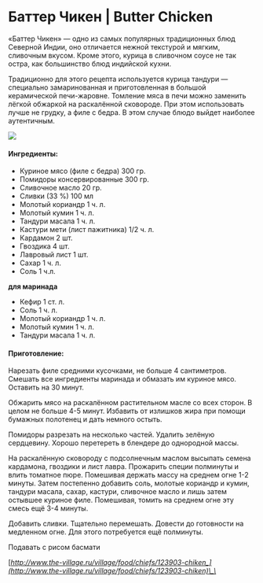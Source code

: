 # Баттер Чикен \| Butter Chicken

«Баттер Чикен» — одно из самых популярных традиционных блюд Северной Индии, оно отличается нежной текстурой и мягким, сливочным вкусом. Кроме этого, курица в сливочном соусе не так остра, как большинство блюд индийской кухни.

Традиционно для этого рецепта используется курица тандури — специально замаринованная и приготовленная в большой керамической печи-жаровне. Томление мяса в печи можно заменить лёгкой обжаркой на раскалённой сковороде. При этом использовать лучше не грудку, а филе с бедра. В этом случае блюдо выйдет наиболее аутентичным.

![](https://s-media-cache-ak0.pinimg.com/564x/ce/55/ab/ce55abec946850ad83b276bbe05f30fb.jpg)

#### Ингредиенты:

* Куриное мясо \(филе с бедра\) 300 гр.
* Помидоры консервированные 300 гр. 
* Сливочное масло 20 гр.
* Сливки \(33 %\) 100 мл
* Молотый кориандр 1 ч. л.
* Молотый кумин 1 ч. л.
* Тандури масала 1 ч. л.
* Кастури мети \(лист пажитника\) 1/2 ч. л. 
* Кардамон 2 шт.
* Гвоздика 4 шт.
* Лавровый лист 1 шт.
* Сахар 1 ч. л.
* Соль 1 ч.л.

**для маринада**

* Кефир 1 ст. л. 
* Соль 1 ч. л.
* Молотый кориандр 1 ч. л. 
* Молотый кумин 1 ч. л.
* Тандури масала 1 ч. л.

#### Приготовление:

Нарезать филе средними кусочками, не больше 4 сантиметров. Смешать все ингредиенты маринада и обмазать им куриное мясо. Оставить на 30 минут.

Обжарить мясо на раскалённом растительном масле со всех сторон. В целом не больше 4-5 минут. Избавить от излишков жира при помощи бумажных полотенец и дать немного остыть.

Помидоры разрезать на несколько частей. Удалить зелёную сердцевину. Хорошо перетереть в блендере до однородной массы.

На раскалённую сковороду с подсолнечным маслом высыпать семена кардамона, гвоздики и лист лавра. Прожарить специи полминуты и влить томатное пюре. Помешивая держать массу на среднем огне 1-2 минуты. Затем постепенно добавить соль, молотые кориандр и кумин, тандури масала, сахар, кастури, сливочное масло и лишь затем остывшее куриное филе. Помешивая, томить на среднем огне эту смесь ещё 3-4 минуты.

Добавить сливки. Тщательно перемешать. Довести до готовности на медленном огне. Для этого потребуется ещё полминуты.

Подавать с рисом басмати

[_http://www.the-village.ru/village/food/chiefs/123903-chiken_](http://www.the-village.ru/village/food/chiefs/123903-chiken)\_\_

